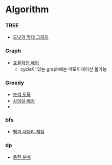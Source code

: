# Algorithm

### TREE
- [도넛과 막대 그래프](https://school.programmers.co.kr/learn/courses/30/lessons/258711)

### Graph
- [효율적인 해킹](https://www.acmicpc.net/problem/1325)
  - cycle이 있는 graph에는 메모이제이션 불가능

### Greedy
- [보석 도둑](https://www.acmicpc.net/problem/1202)
- [강의실 배정](https://www.acmicpc.net/problem/11000)
- 
### bfs
- [뱀과 사다리 게임](https://www.acmicpc.net/problem/16928)

### dp
- [동전 분배](https://www.acmicpc.net/problem/1943)
